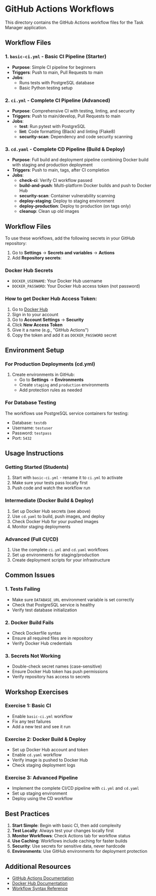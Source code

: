 # GitHub Actions Workflows

This directory contains the GitHub Actions workflow files for the Task Manager application.

## Workflow Files

### 1. `basic-ci.yml` - Basic CI Pipeline (Starter)
- **Purpose**: Simple CI pipeline for beginners
- **Triggers**: Push to main, Pull Requests to main
- **Jobs**:
  - Runs tests with PostgreSQL database
  - Basic Python testing setup

### 2. `ci.yml` - Complete CI Pipeline (Advanced)
- **Purpose**: Comprehensive CI with testing, linting, and security
- **Triggers**: Push to main/develop, Pull Requests to main
- **Jobs**:
  - **test**: Run pytest with PostgreSQL
  - **lint**: Code formatting (Black) and linting (Flake8)
  - **security-scan**: Dependency and code security scanning

### 3. `cd.yaml` - Complete CD Pipeline (Build & Deploy)
- **Purpose**: Full build and deployment pipeline combining Docker build with staging and production deployment
- **Triggers**: Push to main, tags, after CI completion
- **Jobs**:
  - **check-ci**: Verify CI workflow passed
  - **build-and-push**: Multi-platform Docker builds and push to Docker Hub
  - **security-scan**: Container vulnerability scanning
  - **deploy-staging**: Deploy to staging environment
  - **deploy-production**: Deploy to production (on tags only)
  - **cleanup**: Clean up old images

## Workflow Files

To use these workflows, add the following secrets in your GitHub repository:

1. Go to **Settings** → **Secrets and variables** → **Actions**
2. Add **Repository secrets**:

### Docker Hub Secrets
- `DOCKER_USERNAME`: Your Docker Hub username
- `DOCKER_PASSWORD`: Your Docker Hub access token (not password)

### How to get Docker Hub Access Token:
1. Go to [Docker Hub](https://hub.docker.com)
2. Sign in to your account
3. Go to **Account Settings** → **Security**
4. Click **New Access Token**
5. Give it a name (e.g., "GitHub Actions")
6. Copy the token and add it as `DOCKER_PASSWORD` secret

## Environment Setup

### For Production Deployments (cd.yml)
1. Create environments in GitHub:
   - Go to **Settings** → **Environments**
   - Create `staging` and `production` environments
   - Add protection rules as needed

### For Database Testing
The workflows use PostgreSQL service containers for testing:
- Database: `testdb`
- Username: `testuser`  
- Password: `testpass`
- Port: `5432`

## Usage Instructions

### Getting Started (Students)
1. Start with `basic-ci.yml` - rename it to `ci.yml` to activate
2. Make sure your tests pass locally first
3. Push code and watch the workflow run

### Intermediate (Docker Build & Deploy)
1. Set up Docker Hub secrets (see above)
2. Use `cd.yaml` to build, push images, and deploy
3. Check Docker Hub for your pushed images
4. Monitor staging deployments

### Advanced (Full CI/CD)
1. Use the complete `ci.yml` and `cd.yaml` workflows
2. Set up environments for staging/production
3. Create deployment scripts for your infrastructure

## Common Issues

### 1. Tests Failing
- Make sure `DATABASE_URL` environment variable is set correctly
- Check that PostgreSQL service is healthy
- Verify test database initialization

### 2. Docker Build Fails
- Check Dockerfile syntax
- Ensure all required files are in repository
- Verify Docker Hub credentials

### 3. Secrets Not Working
- Double-check secret names (case-sensitive)
- Ensure Docker Hub token has push permissions
- Verify repository has access to secrets

## Workshop Exercises

### Exercise 1: Basic CI
- Enable `basic-ci.yml` workflow
- Fix any test failures
- Add a new test and see it run

### Exercise 2: Docker Build & Deploy
- Set up Docker Hub account and token
- Enable `cd.yaml` workflow
- Verify image is pushed to Docker Hub
- Check staging deployment logs

### Exercise 3: Advanced Pipeline
- Implement the complete CI/CD pipeline with `ci.yml` and `cd.yaml`
- Set up staging environment
- Deploy using the CD workflow

## Best Practices

1. **Start Simple**: Begin with basic CI, then add complexity
2. **Test Locally**: Always test your changes locally first
3. **Monitor Workflows**: Check Actions tab for workflow status
4. **Use Caching**: Workflows include caching for faster builds
5. **Security**: Use secrets for sensitive data, never hardcode
6. **Environments**: Use GitHub environments for deployment protection

## Additional Resources

- [GitHub Actions Documentation](https://docs.github.com/en/actions)
- [Docker Hub Documentation](https://docs.docker.com/docker-hub/)
- [Workflow Syntax Reference](https://docs.github.com/en/actions/using-workflows/workflow-syntax-for-github-actions)